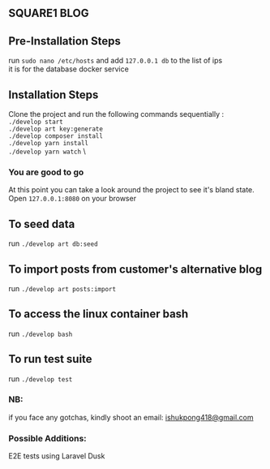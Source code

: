 ## SQUARE1 BLOG

## Pre-Installation Steps
run `sudo nano /etc/hosts` and add
`127.0.0.1 db` to the  list of ips \
it is for the database docker service

## Installation Steps

Clone the project and run the following commands sequentially : \
`./develop start` \
`./develop art key:generate` \
`./develop composer install` \
`./develop yarn install` \
`./develop yarn watch` \

### You are good to go

At this point you can take a look around the project to see it's bland state. \
Open `127.0.0.1:8080` on your browser

## To seed data
run `./develop art db:seed`

## To import posts from customer's alternative blog
run `./develop art posts:import`

## To access the linux container bash
run `./develop bash`

## To run test suite
run `./develop test`


### NB: 
if you face any gotchas, kindly shoot an email: ishukpong418@gmail.com

### Possible Additions: 
E2E tests using Laravel Dusk
